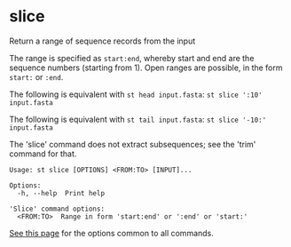 # slice
Return a range of sequence records from the input

The range is specified as `start:end`, whereby start and end
are the sequence numbers (starting from 1). Open ranges are
possible, in the form `start:` or `:end`.

The following is equivalent with `st head input.fasta`:
`st slice ':10' input.fasta`

The following is equivalent with `st tail input.fasta`:
 `st slice '-10:' input.fasta`

The 'slice' command does not extract subsequences; see the
'trim' command for that.


```
Usage: st slice [OPTIONS] <FROM:TO> [INPUT]...

Options:
  -h, --help  Print help

'Slice' command options:
  <FROM:TO>  Range in form 'start:end' or ':end' or 'start:'
```
[See this page](opts.md) for the options common to all commands.
